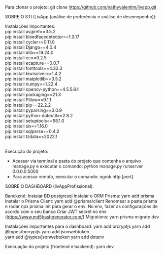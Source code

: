 Para clonar o projeto: git clone https://github.com/nathyvalentim/livapp.git

SOBRE O STI (LivApp (análise de preferência e análise de desemepenho)):

Instalações Importantes: </br>
pip install asgiref==3.5.2</br>
pip install bleedfacedetector==1.0.17</br>
pip install cycler==0.11.0</br>
pip install Django==4.0.4</br>
pip install dlib==19.24.0</br>
pip install ec==0.2.5</br>
pip install ecapture==0.0.7</br>
pip install fonttools==4.33.3</br>
pip install kiwisolver==1.4.2</br>
pip install matplotlib==3.5.2</br>
pip install numpy==1.22.4</br>
pip install opencv-python==4.5.5.64</br>
pip install packaging==21.3</br>
pip install Pillow==9.1.1</br>
pip install pip==22.2.2</br>
pip install pyparsing==3.0.9</br>
pip install python-dateutil==2.8.2</br>
pip install setuptools==58.1.0</br>
pip install six==1.16.0</br>
pip install sqlparse==0.4.2</br>
pip install tzdata==2022.1</br>
</br>

Execução do projeto:
- Acessar via terminal a pasta do projeto que contenha o arquivo manage.py e executar o comando: python manage.py runserver 0.0.0.0:5000
- Para acesso remoto, executar o comando: ngrok http [port]


SOBRE O DASHBOARD (livAppProfissional):


Banckend:
Instalar BD postgresql
Instalar o ORM Prisma: yarn add prisma
Instalar o Prisma Client: yarn add @prisma/client
Renomear a pasta prisma e rodar npx prisma init para gerar o env.
No env, fazer as configurações de acordo com o seu banco
Criar JWT secret no env (https://www.md5hashgenerator.com/)
Migrations: yarn prisma migrate dev

Instalações importantes para o dashboard:
yarn add brcryptjs
yarn add @types/brcryptjs
yarn add jsonwebtoken   
yarn add @types/jsonwebtoken
yarn add dotenv

Execuação do projeto (frontend e backend):
yarn dev

